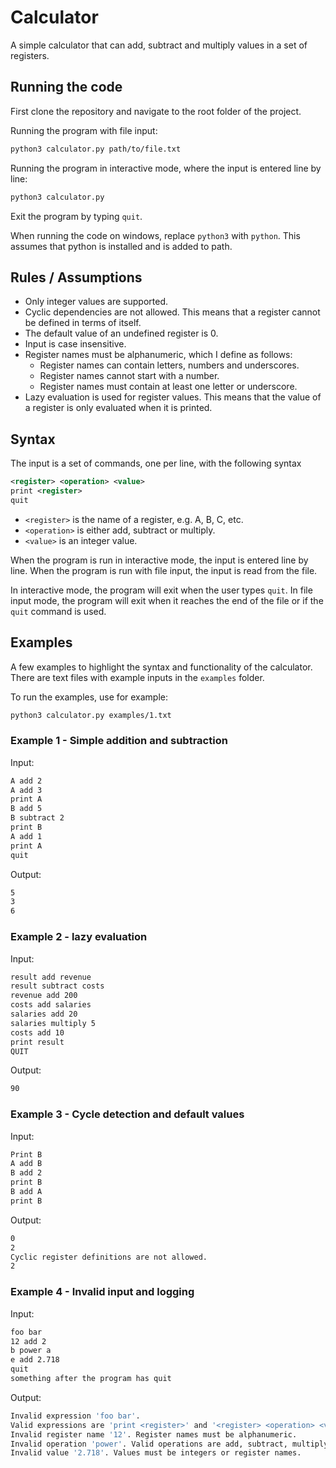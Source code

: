 # Calculator

A simple calculator that can add, subtract and multiply values in a set of registers.

## Running the code

First clone the repository and navigate to the root folder of the project.

Running the program with file input:

```bash
python3 calculator.py path/to/file.txt
```

Running the program in interactive mode, where the input is entered line by line:

```bash
python3 calculator.py
```

Exit the program by typing `quit`.

When running the code on windows, replace `python3` with `python`. This assumes that python is installed and is added to path.

## Rules / Assumptions

* Only integer values are supported.
* Cyclic dependencies are not allowed. This means that a register cannot be defined in terms of itself.
* The default value of an undefined register is 0.
* Input is case insensitive.
* Register names must be alphanumeric, which I define as follows:
  * Register names can contain letters, numbers and underscores.
  * Register names cannot start with a number.
  * Register names must contain at least one letter or underscore.
* Lazy evaluation is used for register values. This means that the value of a register is only evaluated when it is printed.

## Syntax

The input is a set of commands, one per line, with the following syntax

```xml
<register> <operation> <value>
print <register>
quit
```

* `<register>` is the name of a register, e.g. A, B, C, etc.
* `<operation>` is either add, subtract or multiply.
* `<value>` is an integer value.

When the program is run in interactive mode, the input is entered line by line. When the program is run with file input, the input is read from the file.

In interactive mode, the program will exit when the user types `quit`. In file input mode, the program will exit when it reaches the end of the file or if the `quit` command is used.

## Examples

A few examples to highlight the syntax and functionality of the calculator. There are text files with example inputs in the `examples` folder.

To run the examples, use for example:

```bash
python3 calculator.py examples/1.txt
```

### Example 1 - Simple addition and subtraction

Input:

```bash
A add 2
A add 3
print A
B add 5
B subtract 2
print B
A add 1
print A
quit 
```

Output:

```bash
5
3
6
```

### Example 2 - lazy evaluation

Input:

```bash
result add revenue
result subtract costs
revenue add 200
costs add salaries
salaries add 20
salaries multiply 5
costs add 10
print result
QUIT 
```

Output:

```bash
90
```

### Example 3 - Cycle detection and default values

Input:

```bash
Print B
A add B
B add 2
print B
B add A
print B
```

Output:

```bash
0
2
Cyclic register definitions are not allowed.
2
```

### Example 4 - Invalid input and logging

Input:

```bash
foo bar
12 add 2
b power a
e add 2.718
quit
something after the program has quit
```

Output:

```bash
Invalid expression 'foo bar'.
Valid expressions are 'print <register>' and '<register> <operation> <value>'.
Invalid register name '12'. Register names must be alphanumeric.
Invalid operation 'power'. Valid operations are add, subtract, multiply.
Invalid value '2.718'. Values must be integers or register names.
```

